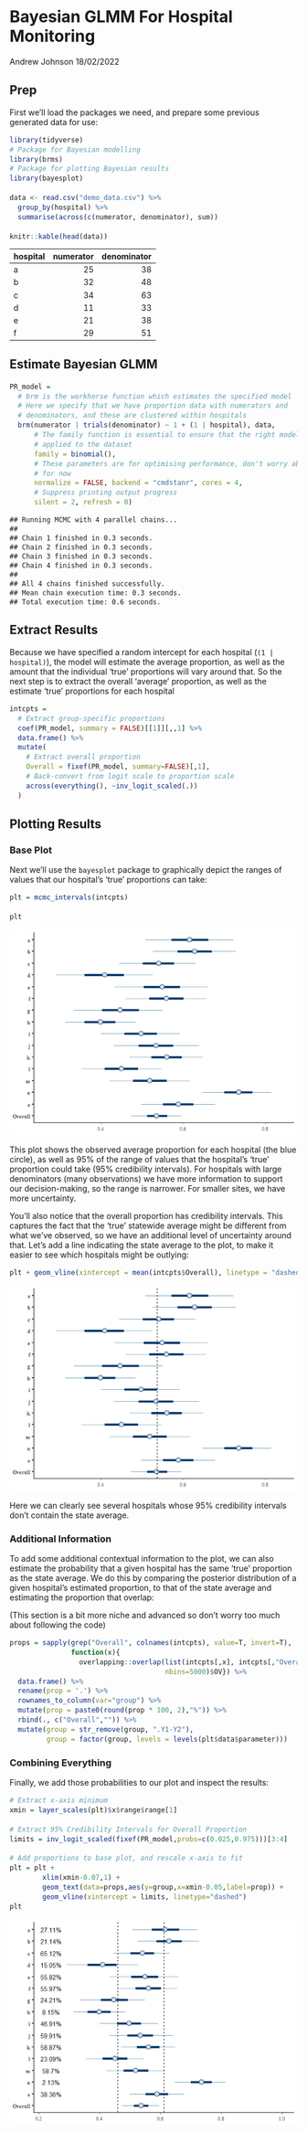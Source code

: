 Bayesian GLMM For Hospital Monitoring
================
Andrew Johnson
18/02/2022

## Prep

First we’ll load the packages we need, and prepare some previous
generated data for use:

``` r
library(tidyverse)
# Package for Bayesian modelling
library(brms)
# Package for plotting Bayesian results
library(bayesplot)

data <- read.csv("demo_data.csv") %>%
  group_by(hospital) %>%
  summarise(across(c(numerator, denominator), sum))

knitr::kable(head(data))
```

| hospital | numerator | denominator |
|:---------|----------:|------------:|
| a        |        25 |          38 |
| b        |        32 |          48 |
| c        |        34 |          63 |
| d        |        11 |          33 |
| e        |        21 |          38 |
| f        |        29 |          51 |

## Estimate Bayesian GLMM

``` r
PR_model = 
  # brm is the workhorse function which estimates the specified model
  # Here we specify that we have proportion data with numerators and
  # denominators, and these are clustered within hospitals
  brm(numerator | trials(denominator) ~ 1 + (1 | hospital), data, 
      # The family function is essential to ensure that the right model is
      # applied to the dataset
      family = binomial(),
      # These parameters are for optimising performance, don't worry about them
      # for now
      normalize = FALSE, backend = "cmdstanr", cores = 4,
      # Suppress printing output progress
      silent = 2, refresh = 0)
```

    ## Running MCMC with 4 parallel chains...
    ## 
    ## Chain 1 finished in 0.3 seconds.
    ## Chain 2 finished in 0.3 seconds.
    ## Chain 3 finished in 0.3 seconds.
    ## Chain 4 finished in 0.3 seconds.
    ## 
    ## All 4 chains finished successfully.
    ## Mean chain execution time: 0.3 seconds.
    ## Total execution time: 0.6 seconds.

## Extract Results

Because we have specified a random intercept for each hospital
(`(1 | hospital)`), the model will estimate the average proportion, as
well as the amount that the individual ‘true’ proportions will vary
around that. So the next step is to extract the overall ‘average’
proportion, as well as the estimate ‘true’ proportions for each hospital

``` r
intcpts = 
  # Extract group-specific proportions
  coef(PR_model, summary = FALSE)[[1]][,,1] %>%
  data.frame() %>%
  mutate(
    # Extract overall proportion
    Overall = fixef(PR_model, summary=FALSE)[,1],
    # Back-convert from logit scale to proportion scale
    across(everything(), ~inv_logit_scaled(.))
  )
```

## Plotting Results

### Base Plot

Next we’ll use the `bayesplot` package to graphically depict the ranges
of values that our hospital’s ‘true’ proportions can take:

``` r
plt = mcmc_intervals(intcpts)

plt
```

![](Bayes_Hierarchical_files/figure-gfm/unnamed-chunk-4-1.png)<!-- -->

This plot shows the observed average proportion for each hospital (the
blue circle), as well as 95% of the range of values that the hospital’s
‘true’ proportion could take (95% credibility intervals). For hospitals
with large denominators (many observations) we have more information to
support our decision-making, so the range is narrower. For smaller
sites, we have more uncertainty.

You’ll also notice that the overall proportion has credibility
intervals. This captures the fact that the ‘true’ statewide average
might be different from what we’ve observed, so we have an additional
level of uncertainty around that. Let’s add a line indicating the state
average to the plot, to make it easier to see which hospitals might be
outlying:

``` r
plt + geom_vline(xintercept = mean(intcpts$Overall), linetype = "dashed")
```

![](Bayes_Hierarchical_files/figure-gfm/unnamed-chunk-5-1.png)<!-- -->

Here we can clearly see several hospitals whose 95% credibility
intervals don’t contain the state average.

### Additional Information

To add some additional contextual information to the plot, we can also
estimate the probability that a given hospital has the same ‘true’
proportion as the state average. We do this by comparing the posterior
distribution of a given hospital’s estimated proportion, to that of the
state average and estimating the proportion that overlap:

(This section is a bit more niche and advanced so don’t worry too much
about following the code)

``` r
props = sapply(grep("Overall", colnames(intcpts), value=T, invert=T),
               function(x){
                 overlapping::overlap(list(intcpts[,x], intcpts[,"Overall"]),
                                      nbins=5000)$OV}) %>%
  data.frame() %>%
  rename(prop = '.') %>%
  rownames_to_column(var="group") %>%
  mutate(prop = paste0(round(prop * 100, 2),"%")) %>%
  rbind(., c("Overall","")) %>%
  mutate(group = str_remove(group, ".Y1-Y2"),
         group = factor(group, levels = levels(plt$data$parameter)))
```

### Combining Everything

Finally, we add those probabilities to our plot and inspect the results:

``` r
# Extract x-axis minimum
xmin = layer_scales(plt)$x$range$range[1]

# Extract 95% Credibility Intervals for Overall Proportion
limits = inv_logit_scaled(fixef(PR_model,probs=c(0.025,0.975)))[3:4]

# Add proportions to base plot, and rescale x-axis to fit
plt = plt + 
        xlim(xmin-0.07,1) + 
        geom_text(data=props,aes(y=group,x=xmin-0.05,label=prop)) +
        geom_vline(xintercept = limits, linetype="dashed")
plt
```

![](Bayes_Hierarchical_files/figure-gfm/unnamed-chunk-7-1.png)<!-- -->
